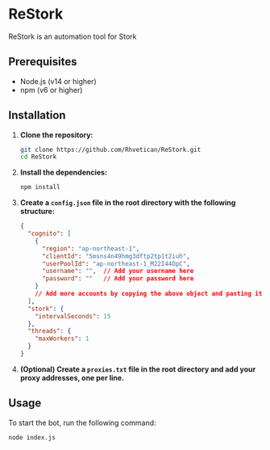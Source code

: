 # ReStork

ReStork is an automation tool for Stork

## Prerequisites

- Node.js (v14 or higher)
- npm (v6 or higher)

## Installation

1. **Clone the repository:**
    ```sh
    git clone https://github.com/Rhvetican/ReStork.git
    cd ReStork
    ```

2. **Install the dependencies:**
    ```sh
    npm install
    ```

3. **Create a `config.json` file in the root directory with the following structure:**
    ```json
    {
      "cognito": [
        {
          "region": "ap-northeast-1",
          "clientId": "5msns4n49hmg3dftp2tp1t2iuh",
          "userPoolId": "ap-northeast-1_M22I44OpC",
          "username": "",  // Add your username here
          "password": ""   // Add your password here
        }
        // Add more accounts by copying the above object and pasting it below, then filling in the details
      ],
      "stork": {
        "intervalSeconds": 15
      },
      "threads": {
        "maxWorkers": 1
      }
    }
    ```

4. **(Optional) Create a `proxies.txt` file in the root directory and add your proxy addresses, one per line.**

## Usage

To start the bot, run the following command:
```sh
node index.js
